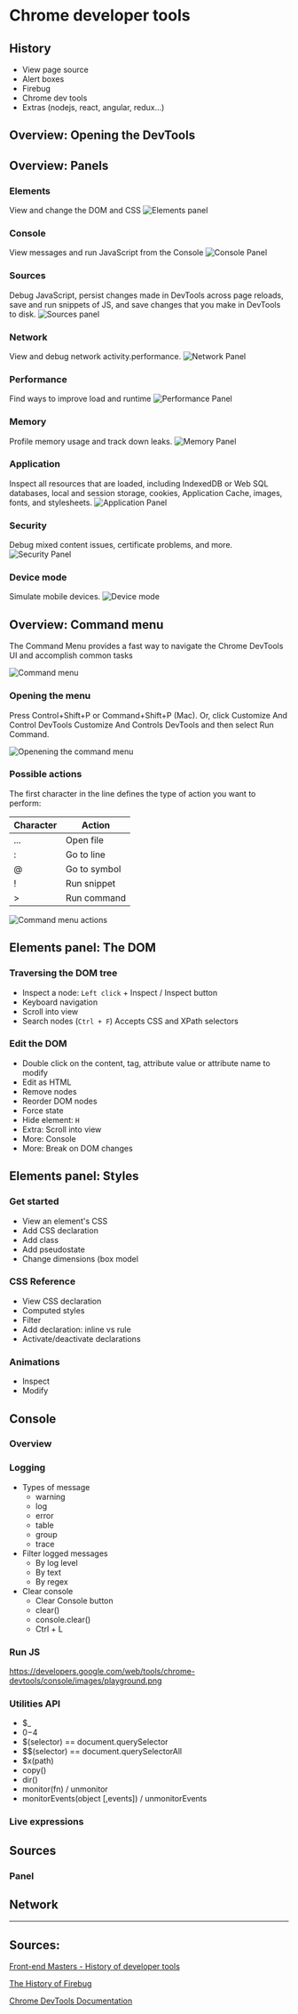 # Chrome developer tools

## History

- View page source
- Alert boxes
- Firebug
- Chrome dev tools
- Extras (nodejs, react, angular, redux...)

## Overview: Opening the DevTools


## Overview: Panels

### Elements
 
 View and change the DOM and CSS
 ![Elements panel](https://developers.google.com/web/tools/chrome-devtools/images/panels/elements.png)

### Console

View messages and run JavaScript from the Console
![Console Panel](https://developers.google.com/web/tools/chrome-devtools/images/panels/console.png)

### Sources

Debug JavaScript, persist changes made in DevTools across page reloads, save and run snippets of JS, and save changes that you make in DevTools to disk.
![Sources panel](https://developers.google.com/web/tools/chrome-devtools/images/panels/sources.png)

### Network

View and debug network activity.performance.
![Network Panel](https://developers.google.com/web/tools/chrome-devtools/images/panels/network.png)

### Performance

Find ways to improve load and runtime 
![Performance Panel](https://developers.google.com/web/tools/chrome-devtools/images/panels/performance.png)

### Memory

Profile memory usage and track down leaks.
![Memory Panel](https://developers.google.com/web/tools/chrome-devtools/images/panels/memory.png)


### Application

Inspect all resources that are loaded, including IndexedDB or Web SQL databases, local and session storage, cookies, Application Cache, images, fonts, and stylesheets.
![Application Panel](https://developers.google.com/web/tools/chrome-devtools/images/panels/application.png)

### Security

Debug mixed content issues, certificate problems, and more.
![Security Panel](https://developers.google.com/web/tools/chrome-devtools/images/panels/security.png)

### Device mode

Simulate mobile devices.
![Device mode](https://developers.google.com/web/tools/chrome-devtools/images/device-mode.png)


## Overview: Command menu

The Command Menu provides a fast way to navigate the Chrome DevTools UI and accomplish common tasks

![Command menu](https://developers.google.com/web/tools/chrome-devtools/javascript/imgs/disable-javascript.png)

### Opening the menu

Press Control+Shift+P or Command+Shift+P (Mac). Or, click Customize And Control DevTools Customize And Controls DevTools and then select Run Command.

![Openening the command menu](https://developers.google.com/web/tools/chrome-devtools/command-menu/imgs/runcommand.png)

### Possible actions

The first character in the line defines the type of action you want to perform:

| Character | Action |
|---|---|
| ... | Open file
| : | Go to line
| @ | Go to symbol
| ! | Run snippet
| > | Run command

![Command menu actions](https://developers.google.com/web/tools/chrome-devtools/command-menu/imgs/actions.png)

## Elements panel: The DOM

### Traversing the DOM tree

- Inspect a node: `Left click` + Inspect / Inspect button
- Keyboard navigation
- Scroll into view
- Search nodes (`Ctrl + F`) Accepts CSS and XPath selectors

### Edit the DOM

- Double click on the content, tag, attribute value or attribute name to modify
- Edit as HTML
- Remove nodes
- Reorder DOM nodes 
- Force state
- Hide element: `H` 
- Extra: Scroll into view
- More: Console
- More: Break on DOM changes


## Elements panel: Styles

### Get started

- View an element's CSS
- Add CSS declaration
- Add class
- Add pseudostate
- Change dimensions (box model

### CSS Reference

- View CSS declaration
- Computed styles
- Filter
- Add declaration: inline vs rule
- Activate/deactivate declarations

### Animations

- Inspect
- Modify

## Console

### Overview

### Logging
- Types of message
    - warning
    - log
    - error
    - table
    - group
    - trace
- Filter logged messages
    - By log level
    - By text
    - By regex
- Clear console
    - Clear Console button
    - clear()
    - console.clear()
    - Ctrl + L

### Run JS
https://developers.google.com/web/tools/chrome-devtools/console/images/playground.png

### Utilities API

- $_
- $0-$4
- $(selector) == document.querySelector
- $$(selector) == document.querySelectorAll
- $x(path)
- copy()
- dir()
- monitor(fn) / unmonitor
- monitorEvents(object [,events]) / unmonitorEvents

### Live expressions

## Sources

### Panel



## Network

-----

## Sources:

[Front-end Masters - History of developer tools](https://frontendmasters.com/courses/chrome-dev-tools/history-of-developer-tools/)

[The History of Firebug](http://flailingmonkey.com/the-history-of-firebug/)

[Chrome DevTools Documentation](https://developers.google.com/web/tools/chrome-devtools/command-menu/)
